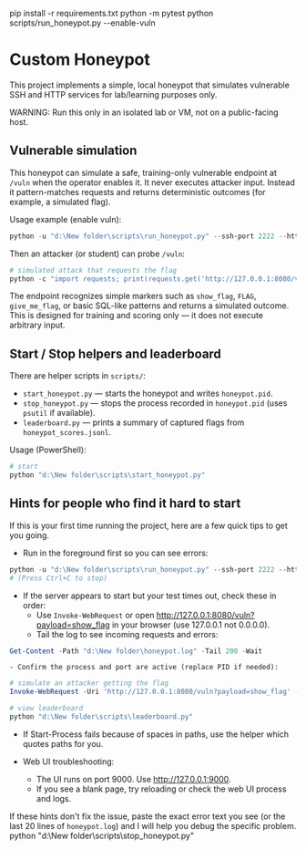 pip install -r requirements.txt
python -m pytest
python scripts/run_honeypot.py --enable-vuln

# Custom Honeypot

This project implements a simple, local honeypot that simulates vulnerable SSH and HTTP services for lab/learning purposes only.

WARNING: Run this only in an isolated lab or VM, not on a public-facing host.

Vulnerable simulation
---------------------

This honeypot can simulate a safe, training-only vulnerable endpoint at `/vuln` when the operator enables it. It never executes attacker input. Instead it pattern-matches requests and returns deterministic outcomes (for example, a simulated flag).

Usage example (enable vuln):

```powershell
python -u "d:\New folder\scripts\run_honeypot.py" --ssh-port 2222 --http-port 8080 --log "d:\New folder\honeypot.log" --enable-vuln
```

Then an attacker (or student) can probe `/vuln`:

```powershell
# simulated attack that requests the flag
python -c "import requests; print(requests.get('http://127.0.0.1:8080/vuln?payload=show_flag').text)"
```

The endpoint recognizes simple markers such as `show_flag`, `FLAG`, `give_me_flag`, or basic SQL-like patterns and returns a simulated outcome. This is designed for training and scoring only — it does not execute arbitrary input.

Start / Stop helpers and leaderboard
-----------------------------------

There are helper scripts in `scripts/`:

- `start_honeypot.py` — starts the honeypot and writes `honeypot.pid`.
- `stop_honeypot.py` — stops the process recorded in `honeypot.pid` (uses `psutil` if available).
- `leaderboard.py` — prints a summary of captured flags from `honeypot_scores.jsonl`.

Usage (PowerShell):

```powershell
# start
python "d:\New folder\scripts\start_honeypot.py"
```

Hints for people who find it hard to start
-----------------------------------------

If this is your first time running the project, here are a few quick tips to get you going.

- Run in the foreground first so you can see errors:

```powershell
python -u "d:\New folder\scripts\run_honeypot.py" --ssh-port 2222 --http-port 8080 --log "d:\New folder\honeypot.log" --enable-vuln
# (Press Ctrl+C to stop)
```

- If the server appears to start but your test times out, check these in order:
	- Use `Invoke-WebRequest` or open http://127.0.0.1:8080/vuln?payload=show_flag in your browser (use 127.0.0.1 not 0.0.0.0).
	- Tail the log to see incoming requests and errors:

```powershell
Get-Content -Path "d:\New folder\honeypot.log" -Tail 200 -Wait
```

	- Confirm the process and port are active (replace PID if needed):

```powershell
# simulate an attacker getting the flag
Invoke-WebRequest -Uri 'http://127.0.0.1:8080/vuln?payload=show_flag' -UseBasicParsing | Select-Object -ExpandProperty Content

# view leaderboard
python "d:\New folder\scripts\leaderboard.py"
```

- If Start-Process fails because of spaces in paths, use the helper which quotes paths for you.

- Web UI troubleshooting:
	- The UI runs on port 9000. Use http://127.0.0.1:9000.
	- If you see a blank page, try reloading or check the web UI process and logs.

If these hints don't fix the issue, paste the exact error text you see (or the last 20 lines of `honeypot.log`) and I will help you debug the specific problem.
python "d:\New folder\scripts\stop_honeypot.py"
```
